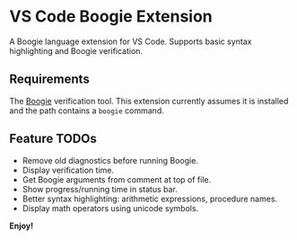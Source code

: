 # VS Code Boogie Extension

A Boogie language extension for VS Code. Supports basic syntax highlighting and Boogie verification.

<!-- ## Features

Describe specific features of your extension including screenshots of your extension in action. Image paths are relative to this README file.

For example if there is an image subfolder under your extension project workspace:

\!\[feature X\]\(images/feature-x.png\)

> Tip: Many popular extensions utilize animations. This is an excellent way to show off your extension! We recommend short, focused animations that are easy to follow. -->

## Requirements

The [Boogie](https://github.com/boogie-org/boogie) verification tool.
This extension currently assumes it is installed and the path contains a `boogie` command.


## Feature TODOs

* Remove old diagnostics before running Boogie.
* Display verification time.
* Get Boogie arguments from comment at top of file.
* Show progress/running time in status bar.
* Better syntax highlighting: arithmetic expressions, procedure names.
* Display math operators using unicode symbols.

<!-- ## Extension Settings

Include if your extension adds any VS Code settings through the `contributes.configuration` extension point.

For example:

This extension contributes the following settings:

* `myExtension.enable`: enable/disable this extension
* `myExtension.thing`: set to `blah` to do something

## Known Issues

Calling out known issues can help limit users opening duplicate issues against your extension.

## Release Notes

Users appreciate release notes as you update your extension.

### 1.0.0

Initial release of ...

### 1.0.1

Fixed issue #.

### 1.1.0

Added features X, Y, and Z. -->

**Enjoy!**
